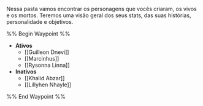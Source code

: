 Nessa pasta vamos encontrar os personagens que vocês criaram, os vivos e os mortos. Teremos uma visão geral dos seus stats, das suas histórias, personalidade e objetivos.

%% Begin Waypoint %%
- **Ativos**
	- [[Guilleon Dnevi]]
	- [[Marcinhus]]
	- [[Rysonna Linna]]
- **Inativos**
	- [[Khalid Abzar]]
	- [[Lillyhen Nhayle]]

%% End Waypoint %%
